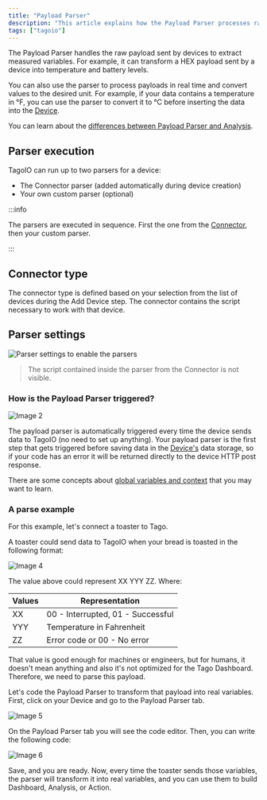 ```yaml
---
title: "Payload Parser"
description: "This article explains how the Payload Parser processes raw device payloads to extract measured variables, convert units in real time, and how connector-defined and custom parsers are executed within TagoIO."
tags: ["tagoio"]
---
```


The Payload Parser handles the raw payload sent by devices to extract measured
variables. For example, it can transform a HEX payload sent by a device into
temperature and battery levels.

You can also use the parser to process payloads in real time and convert values
to the desired unit. For example, if your data contains a temperature in °F, you
can use the parser to convert it to °C before inserting the data into the
[Device](/docs/tagoio/devices/).

You can learn about the
[differences between Payload Parser and Analysis](/tagocore/resources/device/payload-parser.md).

## Parser execution

TagoIO can run up to two parsers for a device:

- The Connector parser (added automatically during device creation)
- Your own custom parser (optional)

:::info

The parsers are executed in sequence. First the one from the
[Connector](/tagodeploy/project/configuration/integrations.md), then your custom
parser.

:::

## Connector type

The connector type is defined based on your selection from the list of devices
during the Add Device step. The connector contains the script necessary to work
with that device.

## Parser settings

![Parser settings to enable the parsers](/docs_imagem/tagoio/payload-parser-2.png)

> The script contained inside the parser from the Connector is not visible.

### How is the Payload Parser triggered?

![Image 2](/docs_imagem/tagoio/parser-DnE-zSM.gif)

The payload parser is automatically triggered every time the device sends data
to TagoIO (no need to set up anything). Your payload parser is the first step
that gets triggered before saving data in the [Device's](/docs/tagoio/devices/)
data storage, so if your code has an error it will be returned directly to the
device HTTP post response.

There are some concepts about
[global variables and context](/tagoio/devices/payload-parser/context-global-variables.md)
that you may want to learn.

### A parse example

For this example, let's connect a toaster to Tago.

A toaster could send data to TagoIO when your bread is toasted in the following
format:

![Image 4](/docs_imagem/tagoio/1544036821426-yHM.png)

The value above could represent XX YYY ZZ. Where:

| Values | Representation                    |
| ------ | --------------------------------- |
| XX     | 00 - Interrupted, 01 - Successful |
| YYY    | Temperature in Fahrenheit         |
| ZZ     | Error code or 00 - No error       |

That value is good enough for machines or engineers, but for humans, it doesn't
mean anything and also it's not optimized for the Tago Dashboard. Therefore, we
need to parse this payload.

Let's code the Payload Parser to transform that payload into real variables.
First, click on your Device and go to the Payload Parser tab.

![Image 5](/docs_imagem/tagoio/Screen-20Shot-202018-12-05-20at-2016.29.43-WbU.png)

On the Payload Parser tab you will see the code editor. Then, you can write the
following code:

![Image 6](/docs_imagem/tagoio/1544035425383-V2U.png)

Save, and you are ready. Now, every time the toaster sends those variables, the
parser will transform it into real variables, and you can use them to build
Dashboard, Analysis, or Action.
